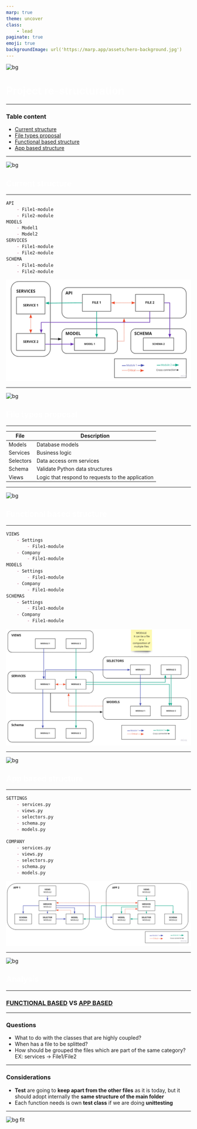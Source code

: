 ```yaml
---
marp: true
theme: uncover
class: 
    - lead
paginate: true
emoji: true
backgroundImage: url('https://marp.app/assets/hero-background.jpg')
---
```

<style>
    h2, h1 {
    color: white;
    }
</style>


![bg](https://wallpaperaccess.com/full/1201180.jpg)
# Project re-structuration <!--fit-->


---

### Table content

- [Current structure](##Current-structure)
- [File types proposal](##File-types-proposal)
- [Functional based structure](##Functional-based-structure)
- [App based structure](##App-based-structure)

---
![bg](https://wallpaperaccess.com/full/1201180.jpg)
## Current structure
---
```markdown		
API
    - File1-module
    - File2-module
MODELS		
    - Model1
    - Model2
SERVICES		
    - File1-module
    - File2-module
SCHEMA		
    - File1-module
    - File2-module
```

![bg fit right:60%](current_structure.jpg)

---

![bg](https://wallpaperaccess.com/full/1201180.jpg)
## File types proposal
---

| File      | Description               |
| ---       | ---                       |
| Models    | Database models           |
| Services  | Business logic            |
| Selectors | Data access orm services  |
| Schema    | Validate Python data structures   |
| Views     | Logic that respond to requests to the application |


---
![bg](https://wallpaperaccess.com/full/1201180.jpg)
## Functional based structure

---
```markdown		
VIEWS
    - Settings	
        - File1-module
    - Company	
        - File1-module
MODELS		
    - Settings	
        - File1-module
    - Company	
        - File1-module
SCHEMAS		
    - Settings	
        - File1-module
    - Company	
        - File1-module
```

![bg fit right:60%](functional.jpg)

---
![bg](https://wallpaperaccess.com/full/1201180.jpg)
## App based structure

---
```markdown
SETTINGS	
    - services.py
    - views.py
    - selectors.py
    - schema.py
    - models.py
	
COMPANY	
    - services.py
    - views.py
    - selectors.py
    - schema.py
    - models.py
```
![bg fit right:65%](app.jpg)

---
![bg](https://wallpaperaccess.com/full/1201180.jpg)
## Analysis

---


### [FUNCTIONAL BASED](https://www.reetro.app/board/6148ea45f1da6a00178348a9/6148eb06f1da6a00178348ed) VS [APP BASED](https://www.reetro.app/board/6148ea45f1da6a00178348a9/6148ec3ef1da6a0017834915)


---

### Questions
- What to do with the classes that are highly coupled?
- When has a file to be splitted?
- How should be grouped the files which are part of the same category? EX: services -> File1/File2

---

### Considerations
- **Test** are going to **keep apart from the other files** as it is today, but it should adopt internally the **same structure of the main folder**
- Each function needs is own **test class** if we are doing **unittesting**

---
![bg fit](https://meridianwealth.com.au/wp-content/uploads/2019/01/Small-steps-add-up-1-1024x448.png)
